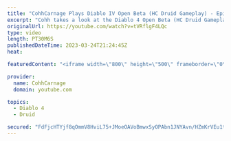 ```yaml
---
title: "CohhCarnage Plays Diablo IV Open Beta (HC Druid Gameplay) - Episode 1"
excerpt: "Cohh takes a look at the Diablo 4 Open Beta (HC Druid Gameplay) to see what it has to offer. - Watch live at ..."
originalUrl: https://youtube.com/watch?v=tVRflgF4LQc
type: video
length: PT30M6S
publishedDateTime: 2023-03-24T21:24:45Z
heat: 

featuredContent: "<iframe width=\"800\" height=\"500\" frameborder=\"0\" src=\"https://www.youtube.com/embed/tVRflgF4LQc\" allow=\"accelerometer; autoplay; encrypted-media; gyroscope; picture-in-picture\" allowfullscreen></iframe>"

provider:
  name: CohhCarnage
  domain: youtube.com

topics:
  - Diablo 4
  - Druid

secured: "FdFjcHTYjf8qOmmV8HviL75+JMoeOAVoBmwxSyOPAbn1JNYAvn/HZmKrVEu1teN/sG13I27aQGorELtkZJqdyl1aj7DYOlpdygPA1+wfixejnOeJWJaUp2r3rkP1KTHnzBfiFAN+rq++mbjvV/gc3c65tNHCGXWmsIFbC2efkiLG93dXZCnLpyRDzkEFPFeMvG1TU2dOVtMK/BL6ZjKSvtxm6emoHp7DfupcsGbbFbVwIdH6H5+Ch8KXJDVz6xbv2Hj463iWEmG/q1GvA2EDx3fzwnF6Fir2JE0ARQ3kWd/Wet8CwsBRaHD7VyYh2XQlpGwqvOUUZSQ2vVEFU9AVSyt6N4IULiwXTzzkpk+XqqnnnKHHiJncXaPOxkNIfzJN1r43rRTW7n3QA5IycD0v2fgACiohJLz5d5vlOysrJ6g=;5/qdC4CdrfYTXjR0viOQDA=="
---
```


